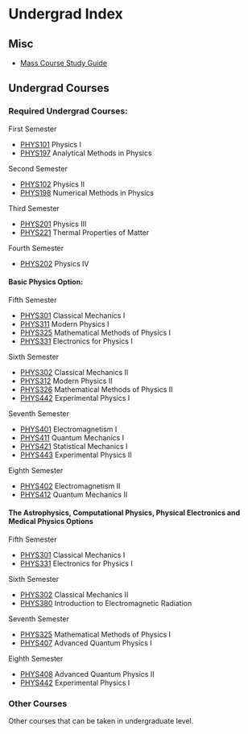 # Undergrad Index

## Misc
- [Mass Course Study Guide](../undergrad/MassCourseGuide.md)
  
## Undergrad Courses 
### Required Undergrad Courses: 

  First Semester
  - [PHYS101](../undergrad/PHYS101) Physics I
  - [PHYS197](../undergrad/PHYS197) Analytical Methods in Physics
    
  Second Semester
  - [PHYS102](../undergrad/PHYS102) Physics II
  - [PHYS198](../undergrad/PHYS198) Numerical Methods in Physics 

  Third Semester 
  - [PHYS201](../undergrad/PHYS201) Physics III
  - [PHYS221](../undergrad/PHYS221) Thermal Properties of Matter
    
  Fourth Semester
  - [PHYS202](../undergrad/PHYS202) Physics IV

  #### Basic Physics Option: 
  Fifth Semester
  - [PHYS301](../undergrad/PHYS301) Classical Mechanics I
  - [PHYS311](.,/undergrad/PHYS311) Modern Physics I
  - [PHYS325](../undergrad/PHYS325) Mathematical Methods of Physics I
  - [PHYS331](../undergrad/PHYS331) Electronics for Physics I

  Sixth Semester
  - [PHYS302](../undergrad/PHYS302) Classical Mechanics II
  - [PHYS312](../undergrad/PHYS312) Modern Physics II
  - [PHYS326](../undergrad/PHYS326) Mathematical Methods of Physics II
  - [PHYS442](../undergrad/PHYS442) Experimental Physics I

  Seventh Semester
  - [PHYS401](../undergrad/PHYS401) Electromagnetism I
  - [PHYS411](../undergrad/PHYS411) Quantum Mechanics I 
  - [PHYS421](../undergrad/PHYS421) Statistical Mechanics I
  - [PHYS443](../undergrad/PHYS443) Experimental Physics II
    
  Eighth Semester
  - [PHYS402](../undergrad/PHYS402) Electromagnetism II
  - [PHYS412](../undergrad/PHYS412) Quantum Mechanics II

  #### The Astrophysics, Computational Physics, Physical Electronics and Medical Physics Options
  Fifth Semester
  - [PHYS301](../undergrad/PHYS301) Classical Mechanics I
  - [PHYS331](../undergrad/PHYS331) Electronics for Physics I
    
  Sixth Semester
  - [PHYS302](../undergrad/PHYS302) Classical Mechanics II
  - [PHYS380](../undergrad/PHYS380) Introduction to Electromagnetic Radiation

  Seventh Semester
  - [PHYS325](../undergrad/PHYS325) Mathematical Methods of Physics I
  - [PHYS407](../undergrad/PHYS407) Advanced Quantum Physics I
    
  Eighth Semester
  - [PHYS408](../undergrad/PHYS408) Advanced Quantum Physics II
  - [PHYS442](../undergrad/PHYS442) Experimental Physics I

### Other Courses 
Other courses that can be taken in undergraduate level.

